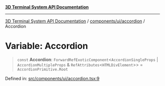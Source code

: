 [**3D Terminal System API Documentation**](../../../../README.md)

***

[3D Terminal System API Documentation](../../../../README.md) / [components/ui/accordion](../README.md) / Accordion

# Variable: Accordion

> `const` **Accordion**: `ForwardRefExoticComponent`\<`AccordionSingleProps` \| `AccordionMultipleProps` & `RefAttributes`\<`HTMLDivElement`\>\> = `AccordionPrimitive.Root`

Defined in: [src/components/ui/accordion.tsx:9](https://github.com/Dicommunitas/ThreeJS_Terminal_3D/blob/afa16084199c8b26e5e606d73d21408027534f3a/src/components/ui/accordion.tsx#L9)
